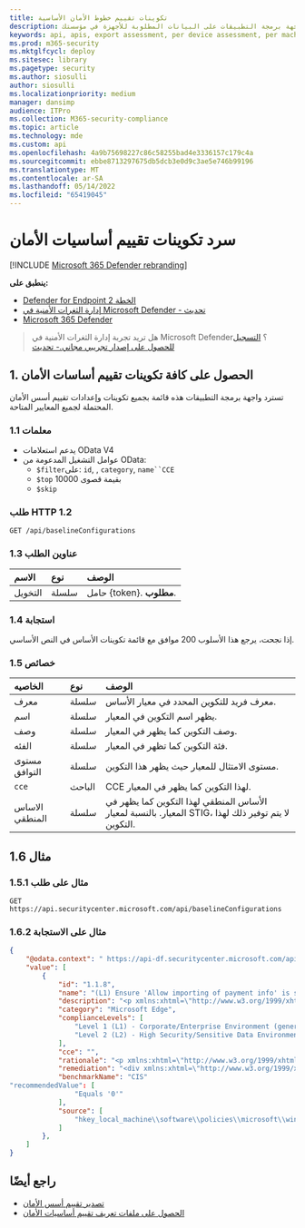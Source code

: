 ```yaml
---
title: تكوينات تقييم خطوط الأمان الأساسية
description: يوفر معلومات حول تكوينات تقييم خطوط الأمان الأساسية التي تسحب بيانات "إدارة المخاطر والثغرات الأمنية". هناك استدعاءات واجهة برمجة تطبيقات مختلفة للحصول على أنواع مختلفة من البيانات. بشكل عام، يحتوي كل استدعاء لواجهة برمجة التطبيقات على البيانات المطلوبة للأجهزة في مؤسستك.
keywords: api, apis, export assessment, per device assessment, per machine assessment, vulnerability assessment report, device vulnerability assessment, device vulnerability report, secure configuration assessment, secure configuration report, software vulnerabilities assessment, software vulnerability report, software vulnerability report, vulnerability report by machine,
ms.prod: m365-security
ms.mktglfcycl: deploy
ms.sitesec: library
ms.pagetype: security
ms.author: siosulli
author: siosulli
ms.localizationpriority: medium
manager: dansimp
audience: ITPro
ms.collection: M365-security-compliance
ms.topic: article
ms.technology: mde
ms.custom: api
ms.openlocfilehash: 4a9b75698227c86c58255bad4e3336157c179c4a
ms.sourcegitcommit: ebbe8713297675db5dcb3e0d9c3ae5e746b99196
ms.translationtype: MT
ms.contentlocale: ar-SA
ms.lasthandoff: 05/14/2022
ms.locfileid: "65419045"
---
```

# <a name="list-security-baselines-assessment-configurations"></a>سرد تكوينات تقييم أساسيات الأمان

[!INCLUDE [Microsoft 365 Defender rebranding](../../includes/microsoft-defender.md)]

**ينطبق على:**

- [Defender for Endpoint الخطة 2](https://go.microsoft.com/fwlink/?linkid=2154037)
- [إدارة الثغرات الأمنية في Microsoft Defender - تحديث](https://go.microsoft.com/fwlink/?linkid=2154037)
- [Microsoft 365 Defender](https://go.microsoft.com/fwlink/?linkid=2118804)

> هل تريد تجربة إدارة الثغرات الأمنية في Microsoft Defender؟ [التسجيل للحصول على إصدار تجريبي مجاني.- تحديث](https://signup.microsoft.com/create-account/signup?products=7f379fee-c4f9-4278-b0a1-e4c8c2fcdf7e&ru=https://aka.ms/MDEp2OpenTrial?ocid=docs-wdatp-portaloverview-abovefoldlink)

## <a name="1-get-all-security-baselines-assessment-configurations"></a>1. الحصول على كافة تكوينات تقييم أساسات الأمان

تسترد واجهة برمجة التطبيقات هذه قائمة بجميع تكوينات وإعدادات تقييم أسس الأمان المحتملة لجميع المعايير المتاحة.

### <a name="11-parameters"></a>1.1 معلمات

- يدعم استعلامات OData V4
- عوامل التشغيل المدعومة من OData:
  - `$filter`على: `id`, , `category`, `name``CCE`
  - `$top` بقيمة قصوى 10000
  - `$skip`

### <a name="12-http-request"></a>طلب HTTP 1.2

```http
GET /api/baselineConfigurations 
```

### <a name="13-request-headers"></a>1.3 عناوين الطلب

الاسم|نوع|الوصف
:---|:---|:---
التخويل|سلسلة|حامل {token}. **مطلوب**.

### <a name="14-response"></a>1.4 استجابة

إذا نجحت، يرجع هذا الأسلوب 200 موافق مع قائمة تكوينات الأساس في النص الأساسي.

### <a name="15-properties"></a>1.5 خصائص

|الخاصيه | نوع | الوصف |
|:---|:---|:---|
|معرف | سلسلة | معرف فريد للتكوين المحدد في معيار الأساس.
|اسم | سلسلة | يظهر اسم التكوين في المعيار.
|وصف | سلسلة | وصف التكوين كما يظهر في المعيار.
|الفئه | سلسلة | فئة التكوين كما تظهر في المعيار.
|مستوى التوافق|سلسلة|مستوى الامتثال للمعيار حيث يظهر هذا التكوين.
|`cce`|الباحث|CCE لهذا التكوين كما يظهر في المعيار.
|الاساس المنطقي |سلسلة|الأساس المنطقي لهذا التكوين كما يظهر في المعيار. بالنسبة لمعيار STIG، لا يتم توفير ذلك لهذا التكوين.

## <a name="16-example"></a>مثال 1.6

### <a name="151-request-example"></a>مثال على طلب 1.5.1

```http
GET https://api.securitycenter.microsoft.com/api/baselineConfigurations
```

### <a name="162-response-example"></a>مثال على الاستجابة 1.6.2

```json
{
    "@odata.context": " https://api-df.securitycenter.microsoft.com/api/$metadata#BaselineConfigurations ", 
    "value": [
        {
            "id": "1.1.8", 
            "name": "(L1) Ensure 'Allow importing of payment info' is set to 'Disabled'",
            "description": "<p xmlns:xhtml=\"http://www.w3.org/1999/xhtml\">This policy setting controls whether users are able to import payment information from another browser into Microsoft Edge as well as whether payment information is imported on first use.</p>",
            "category": "Microsoft Edge",
            "complianceLevels": [
                "Level 1 (L1) - Corporate/Enterprise Environment (general use)",
                "Level 2 (L2) - High Security/Sensitive Data Environment (limited functionality)"
            ],
            "cce": "",
            "rationale": "<p xmlns:xhtml=\"http://www.w3.org/1999/xhtml\">Having payment information automatically imported or allowing users to import payment data from another browser into Microsoft Edge could allow for sensitive data to be imported into Edge.</p>",
            "remediation": "<div xmlns:xhtml=\"http://www.w3.org/1999/xhtml\">\r\n  <p>\r\n    <p>\r\nTo establish the recommended configuration via GP, set the following UI path to                 <span class=\"inline_block\">Disabled</span></p>\r\n    <code class=\"code_block\">Computer Configuration\\Policies\\Administrative Templates\\Microsoft Edge\\Allow importing of payment info\r\n</code>\r\n    <p>\r\n      <strong>Note:</strong>\r\n This Group Policy path may not exist by default. It is provided by the Group Policy template                 <span class=\"inline_block\">MSEdge.admx/adml</span>\r\n that can be downloaded from Microsoft                 <a href=\"https://www.microsoft.com/en-us/edge/business/download\">here</a>\r\n.              </p>\r\n    <p class=\"bold\">Impact:</p>\r\n    <p>\r\n      <p>Users will be unable to perform a payment information import from other browsers into Microsoft Edge.</p>\r\n    </p>\r\n  </p>\r\n</div>",
            "benchmarkName": "CIS"
"recommendedValue": [ 
                "Equals '0'" 
            ], 
            "source": [ 
                "hkey_local_machine\\software\\policies\\microsoft\\windows\\eventlog\\security\\retention" 
            ]
        }, 
    ] 
} 
```

## <a name="see-also"></a>راجع أيضًا

- [تصدير تقييم أسس الأمان](export-security-baseline-assessment.md)
- [الحصول على ملفات تعريف تقييم أساسيات الأمان](get-security-baselines-assessment-profiles.md)
